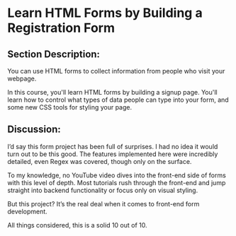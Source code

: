 # Learn HTML Forms by Building a Registration Form

## Section Description:
You can use HTML forms to collect information from people who visit your webpage.

In this course, you'll learn HTML forms by building a signup page. You'll learn how to control what types of data people can type into your form, and some new CSS tools for styling your page.

## Discussion:
I’d say this form project has been full of surprises. I had no idea it would turn out to be this good. The features implemented here were incredibly detailed, even Regex was covered, though only on the surface.

To my knowledge, no YouTube video dives into the front-end side of forms with this level of depth. Most tutorials rush through the front-end and jump straight into backend functionality or focus only on visual styling.

But this project? It’s the real deal when it comes to front-end form development.

All things considered, this is a solid 10 out of 10.